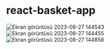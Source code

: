 ﻿# react-basket-app
![Ekran görüntüsü 2023-08-27 144543](https://github.com/Gamzesrn/react-basket-app/assets/117711013/abb0b5a6-65ca-42d0-b870-6229208db905)
![Ekran görüntüsü 2023-08-27 144455](https://github.com/Gamzesrn/react-basket-app/assets/117711013/5ab0ac38-1268-4fe0-91e9-bb657a61dbce)
![Ekran görüntüsü 2023-08-27 144858](https://github.com/Gamzesrn/react-basket-app/assets/117711013/4b8f8347-c630-46de-a059-a0b301b89d97)
